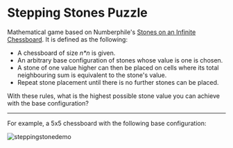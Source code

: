 # Stepping Stones Puzzle
Mathematical game based on Numberphile's [Stones on an Infinite Chessboard](https://www.youtube.com/watch?v=m4Uth-EaTZ8).
It is defined as the following:

- A chessboard of size *n\*n* is given.
- An arbitrary base configuration of stones whose value is one is chosen.
- A stone of one value higher can then be placed on cells where its total neighbouring sum is equivalent to the stone's value.
- Repeat stone placement until there is no further stones can be placed.

With these rules, what is the highest possible stone value you can achieve with the base configuration?

---

For example, a 5x5 chessboard with the following base configuration:

![steppingstonedemo](https://user-images.githubusercontent.com/92758882/206932182-940ce00c-9a53-4e88-bb81-b6ac60e13136.gif)
